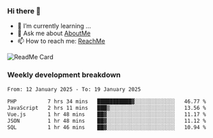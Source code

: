 ### Hi there 👋

- 🌱 I’m currently learning ...
- 💬 Ask me about [AboutMe](https://www.itzcy.com/about)
- 📫 How to reach me: [ReachMe](https://www.itzcy.com/about)

![ReadMe Card](https://github-readme-stats-ten-gilt.vercel.app/api?username=SuperChenYun&show_icons=true&title_color=fff&icon_color=79ff97&text_color=9f9f9f&bg_color=151515&hide_border=true)

### Weekly development breakdown
<!--START_SECTION:waka-->

```txt
From: 12 January 2025 - To: 19 January 2025

PHP          7 hrs 34 mins   ███████████▓░░░░░░░░░░░░░   46.77 %
JavaScript   2 hrs 11 mins   ███▒░░░░░░░░░░░░░░░░░░░░░   13.56 %
Vue.js       1 hr 48 mins    ██▓░░░░░░░░░░░░░░░░░░░░░░   11.17 %
JSON         1 hr 48 mins    ██▓░░░░░░░░░░░░░░░░░░░░░░   11.12 %
SQL          1 hr 46 mins    ██▓░░░░░░░░░░░░░░░░░░░░░░   10.94 %
```

<!--END_SECTION:waka-->
